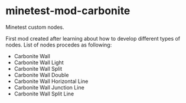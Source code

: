 # minetest-mod-carbonite
Minetest custom nodes.

First mod created after learning about how to develop different types of nodes.
List of nodes procedes as following:
- Carbonite Wall
- Carbonite Wall Light
- Carbonite Wall Split
- Carbonite Wall Double
- Carbonite Wall Horizontal Line
- Carbonite Wall Junction Line
- Carbonite Wall Split Line
